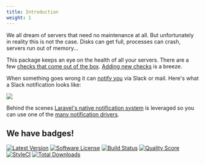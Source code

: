 ```yaml
---
title: Introduction
weight: 1
---
```


We all dream of servers that need no maintenance at all. But unfortunately in reality this is not the case. Disks can get full, processes can crash, servers run out of memory...

This package keeps an eye on the health of all your servers. There are a few [checks that come out of the box](https://docs.spatie.be/laravel-server-monitor/v1/monitoring-basics/built-in-checks). [Adding new checks](https://docs.spatie.be/laravel-server-monitor/v1/monitoring-basics/writing-your-own-checks) is a breeze.

When something goes wrong it can [notify you](https://docs.spatie.be/laravel-server-monitor/v1/monitoring-basics/notifications-and-events) via Slack or mail. Here's what a Slack notification looks like:

<img src="../../images/check-failed.jpg" class="screenshot -slack">

Behind the scenes [Laravel's native notification system](https://laravel.com/docs/5.4/notifications) is leveraged so you can use one of the [many notification drivers](http://laravel-notification-channels.com/).

## We have badges!

<section class="article_badges">
    <a href="https://github.com/spatie/laravel-server-monitor/releases"><img src="https://img.shields.io/github/release/spatie/laravel-server-monitor.svg?style=flat-square" alt="Latest Version"></a>
    <a href="https://github.com/spatie/laravel-server-monitor/blob/master/LICENSE.md"><img src="https://img.shields.io/badge/license-MIT-brightgreen.svg?style=flat-square" alt="Software License"></a>
    <a href="https://travis-ci.org/spatie/laravel-server-monitor"><img src="https://img.shields.io/travis/spatie/laravel-server-monitor/master.svg?style=flat-square" alt="Build Status"></a>
    <a href="https://scrutinizer-ci.com/g/spatie/laravel-server-monitor"><img src="https://img.shields.io/scrutinizer/g/spatie/laravel-server-monitor.svg?style=flat-square" alt="Quality Score"></a>
    <a href="https://styleci.io/repos/67774357"><img src="https://styleci.io/repos/67774357/shield?branch=master" alt="StyleCI"></a>
    <a href="https://packagist.org/packages/spatie/laravel-server-monitor"><img src="https://img.shields.io/packagist/dt/spatie/laravel-server-monitor.svg?style=flat-square" alt="Total Downloads"></a>
</section>
